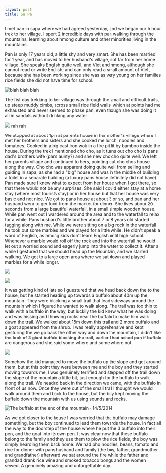 ```yaml
---
layout: post
title: Sa Pa
---
```



I met pan in sapa where we had agreed yesterday, and we began our 5 hour trek to her village. I spent 2 incredible days with pan walking through the mountains, learning about hmong culture and other minorities living in the mountains.

Pan is only 17 years old, a little shy and very smart. She has been married for 1 year, and has moved to her husband's village, not far from her home village. She speaks English quite well, and Viet and hmong, although she cannot read or write English, and can only read a small amount of Viet, because she has been working since she was as very young on her families rice fields she did not have time for school.

![blah blah blah](https://farm4.staticflickr.com/3840/14846458118_f08e9c88c2_c.jpg "my title here")

The fist day trekking to her village was through the small and difficult trails, up steep muddy cimbs, across small rice field walls, which at points had me exhausted and never seemed to phase pan, even though she was doing it all in sandals without drinking any water

![](https://farm4.staticflickr.com/3908/15032695052_43ab57a4f6_c.jpg)
rah rah

We stopped at about 1pm at parents house in her mother's village where I met her brothers and sisters and she cooked me lunch, noodles and tomatoes. Cooked in a big cast iron wok in a fire pit lit by bamboo inside the house.
During the trek I mentioned cho cho, as it turns out cho cho is pans dad's brothers wife (pans aunty?) and she new cho cho quite well. We left her parents village and continued to hers, pointing out cho chos house along the way. Cho cho was apparent doing quite well from selling and guiding in sapa, as she had a "big" house and was in the middle of building a toilet in a separate building (a luxury pans house definitely did not have). Pan made sure I knew what to expect from her house when I got there, so that there would not be any surprises. She said I could either stay at a home stay (where most tourists stay) or in her house but that her house was very basic and not nice. 
We got to pans house at about 3 or so, and pan and her husband went to get food from the market for dinner. She lives about 20 seconds from a large beautiful waterfall, in a small simple wooden house. While pan went out I wandered around the area and to the waterfall to relax for a while. Pans husband's little brother about 7 or 8 years old started tagging along with me. While we were sitting on a big rock in the waterfall he took out some marbles and we played for a little while. He didn't speak a word of English, as hmong kids don't learn English until high school. Whenever a marble would roll off the rock and into the waterfall he would let out a worried sound and eagerly jump into the water to collect it. 
After a while I gestured that we should head up the Mountain, and we started walking. We got to a large open area where we sat down and played marbles for a while longer.

![](https://farm4.staticflickr.com/3842/14846302810_e5b7215fdf_c.jpg)

![](https://farm4.staticflickr.com/3905/15009899566_4d25733471_c.jpg)

It was getting kind of late so I guestured that we head back down the to the house, but he started heading up towards a buffalo about 40m up the mountain. They were blocking a small trail that lead sideways around the mountain which I figured he wanted to walk along. The trail was too thin to walk with a buffalo in the way, but luckily the kid knew what he was doing and was hissing and throwing rocks near the buffalo to make him walk down the trail. We walked about 15m down this trail and 2 more buffalo and a goat appeared from the shrub. I was really apprehensive and kept gesturing the we go back the other way and down the mountain, I didn't like the look of 3 giant buffalo blocking the trail, earlier I had asked pan if buffalo are dangerous and she said some where and some where not.

![](https://farm4.staticflickr.com/3912/14846092029_fe4b711e1b_c.jpg)

Somehow the kid managed to move the buffalo up the slope and get around them. but at this point they were between me and the  boy and they started moving towards me, I was genuinely terrified and stepped off the trail down the slope of the mountain a little bit, just enough for the buffalo to walk along the trail. We headed back in the direction we came, with the buffalo in front of us now. Once they were out of the small trail I thought we would walk around them and back to the house, but the boy kept moving the buffalo down the mountain with us using sounds and rocks.

![](https://farm4.staticflickr.com/3838/14846485337_1e39d78b76_c.jpg "The buffalo at the end of the mountain &middot; 14/5/2014")

As we got closer to the house I was worried that the buffalo may damage something, but the boy continued to lead them towards the house. In fact all the way to the doorstep of the house where he put the 3 buffalo into their pen, and the goat into its own pen. It was clear now that these buffalo belong to the family and they use them to plow the rice fields, the boy was simply hearding them back home. 
We had pho noodles, beans, tomato and rice for dinner with pans husband and family (the boy, father, grandmother and grandfather) afterward we sat around the fire while the father and grandad drank rice wine and smoked tobacco bongs and the women sewed. A genuinely amazing and unforgettable day.
